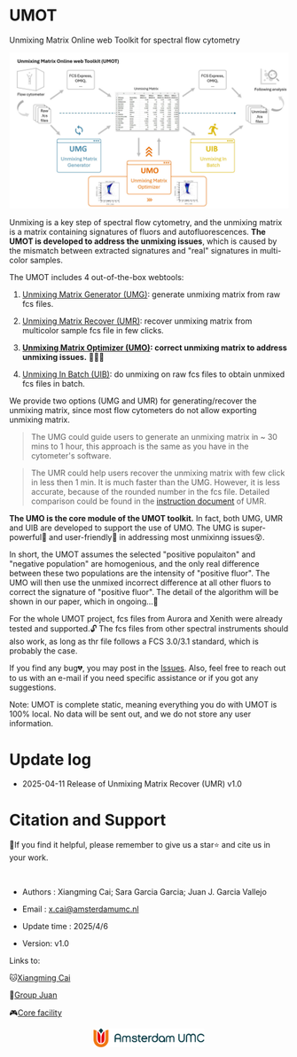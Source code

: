 # UMOT
Unmixing Matrix Online web Toolkit for spectral flow cytometry

<p align="center">
  <img src="./images/overview.jpg" />
</p>


Unmixing is a key step of spectral flow cytometry, and the unmixing matrix is a matrix containing signatures of fluors and autofluorescences. **The UMOT is developed to address the unmixing issues**, which is caused by the mismatch between extracted signatures and "real" signatures in multi-color samples.

The UMOT includes 4 out-of-the-box webtools:
  1. [Unmixing Matrix Generator (UMG)](https://github.com/xiangmingcai/UnmixingMtxGenerator.github.io/tree/main): generate unmixing matrix from raw fcs files.

  2. [Unmixing Matrix Recover (UMR)](https://github.com/xiangmingcai/UnmixingMtxRecover.github.io/tree/main): recover unmixing matrix from multicolor sample fcs file in few clicks.

  3. **[Unmixing Matrix Optimizer (UMO)](https://github.com/xiangmingcai/UnmixingMtxOptimizer.github.io): correct unmixing matrix to address unmixing issues.** 🚀🚀🚀

  4. [Unmixing In Batch (UIB)](https://github.com/xiangmingcai/UnmixingInBatch.github.io): do unmixing on raw fcs files to obtain unmixed fcs files in batch.

We provide two options (UMG and UMR) for generating/recover the unmixing matrix, since most flow cytometers do not allow exporting unmixing matrix. 

>The UMG could guide users to generate an unmixing matrix in ~ 30 mins to 1 hour, this approach is the same as you have in the cytometer's software. 

>The UMR could help users recover the unmixing matrix with few click in less then 1 min. It is much faster than the UMG. However, it is less accurate, because of the rounded number in the fcs file. Detailed comparison could be found in the [instruction document](https://github.com/xiangmingcai/UnmixingMtxRecover.github.io/blob/main/instruction.md) of UMR.

**The UMO is the core module of the UMOT toolkit.** In fact, both UMG, UMR and UIB are developed to support the use of UMO. The UMG is super-powerful💪 and user-friendly🥰 in addressing most unmixinng issues😵. 

In short, the UMOT assumes the selected "positive populaiton" and "negative population" are homogenious, and the only real difference between these two populations are the intensity of "positive fluor". The UMO will then use the unmixed incorrect difference at all other fluors to correct the signature of "positive fluor". The detail of the algorithm will be shown in our paper, which in ongoing...🥱

For the whole UMOT project, fcs files from Aurora and Xenith were already tested and supported.🔓 The fcs files from other spectral instruments should also work, as long as thr file follows a FCS 3.0/3.1 standard, which is probably the case.

If you find any bug💔, you may post in the [Issues](https://github.com/xiangmingcai/UMOT/issues). Also, feel free to reach out to us with an e-mail if you need specific assistance or if you got any suggestions.

Note: UMOT is complete static, meaning everything you do with UMOT is 100% local. No data will be sent out, and we do not store any user information.

# Update log

- 2025-04-11  Release of Unmixing Matrix Recover (UMR) v1.0


# Citation and Support

📝If you find it helpful, please remember to give us a star⭐ and cite us in your work. 


<br>

- Authors : Xiangming Cai; Sara Garcia Garcia; Juan J. Garcia Vallejo

- Email : x.cai@amsterdamumc.nl

- Update time : 2025/4/6

- Version: v1.0

Links to: 

🐱[Xiangming Cai](https://www.linkedin.com/in/xiangming-cai-7a95a1258/)

🎣[Group Juan](https://immunologyamsterdam.org/2020/08/10/juan-j-garcia-vallejo/)

🎮[Core facility](https://vumc.nl/research/overzicht/molecular-cell-biology-immunology-research/mcbi-technology-center/o2flow-facility-mcbi.htm)

<p align="center">
  <img src="./images/logo-amsterdamumc.svg" width = 200  class="left-align" />
</p>
  


